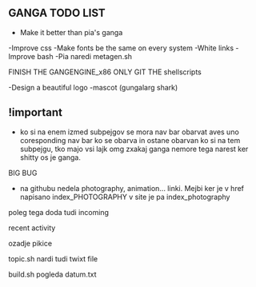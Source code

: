 ## GANGA TODO LIST

- Make it better than pia's ganga



-Improve css
-Make fonts be the same on every system
-White links
-Improve bash
-Pia naredi metagen.sh

FINISH THE GANGENGINE_x86
ONLY GIT THE shellscripts

-Design a beautiful logo
-mascot (gungalarg shark)

## !important
- ko si na enem izmed subpejgov se mora nav bar obarvat aves uno coresponding nav bar ko se obarva in ostane obarvan ko si na tem subpejgu, tko majo vsi lajk omg zxakaj ganga nemore tega narest ker shitty os je ganga.

BIG BUG
- na githubu nedela photography, animation... linki. Mejbi ker je v href napisano index_PHOTOGRAPHY v site je pa index_photography



poleg tega doda tudi incoming 

recent activity

ozadje pikice

topic.sh nardi tudi twixt file 

build.sh pogleda datum.txt

